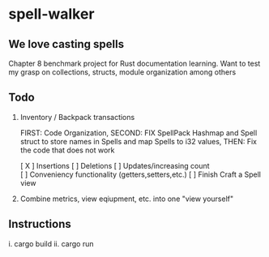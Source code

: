 # spell-walker
## We love casting spells
  Chapter 8 benchmark project for Rust documentation learning. Want to test my grasp on collections, structs, module organization among others

## Todo
  1. Inventory / Backpack transactions
    
      FIRST: Code Organization, 
      SECOND: FIX SpellPack Hashmap and Spell struct to store names in Spells and map Spells to i32 values, 
      THEN: Fix the code that does not work
    
        [ X ] Insertions
        [ ] Deletions
        [ ] Updates/increasing count  
        [ ] Conveniency functionality (getters,setters,etc.)
        [ ] Finish Craft a Spell view
  
  2. Combine metrics, view eqiupment, etc. into one "view yourself"

## Instructions
  i. cargo build
  ii. cargo run
